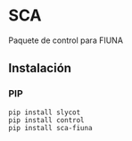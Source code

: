 # SCA
Paquete de control para FIUNA

## Instalación
### PIP
~~~
pip install slycot
pip install control
pip install sca-fiuna
~~~
